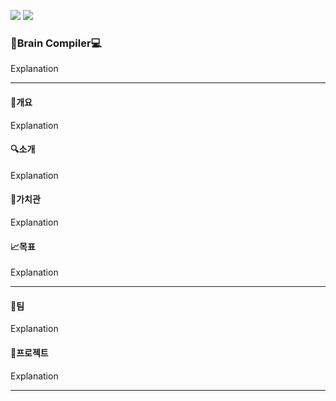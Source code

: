 <img src="https://capsule-render.vercel.app/api?type=transparent&fontColor=000000&text=Brain-Compiler&height=150&fontSize=60&desc=Since%202022&descAlignY=75&descAlign=60" /><!-- 703ee5 -->
<a href="https://www.instagram.com/brain._.compiler/">
  <img src="https://img.shields.io/badge/Instagram-ff69b4?style=flat-square&logo=instagram&logoColor=white">
</a>

<body>
  <div>
    <h3>🧠Brain Compiler💻</h3>
    <p>Explanation</p>
  </div>
  
  <hr />

  <div>
    <h4>📃개요</h4>
    <p>Explanation<p/>
  </div>
  
  <div>
    <h4>🔍소개</h4>
    <p>Explanation<p/>
  </div>
  
  <div>
    <h4>👤가치관</h4>
    <p>Explanation<p/>
  </div>
  
  <div>
    <h4>📈목표</h4>
    <p>Explanation<p/>
  </div>
  
  <hr />
  
   <div>
    <h4>🏢팀</h4>
    <p>Explanation<p/>
  </div>
  
  <div>
    <h4>📁프로젝트</h4>
    <p>Explanation<p/>
  </div>
  
  <hr />
  
</body>
